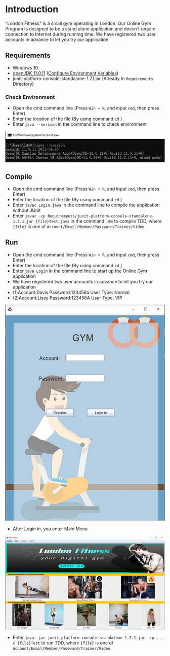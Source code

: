 # Introduction
"London Fitness" is a small gym operating in London. Our Online Gym Program is designed 
to be a stand alone application and doesn't require connection to Internet during running time.
We have registered two user accounts in advance to let you try our application.

## Requirements
- Windows 10
- [openJDK 11.0.11](https://github.com/AdoptOpenJDK/openjdk11-binaries/releases/download/jdk-11.0.11+9/OpenJDK11U-jdk_x64_windows_hotspot_11.0.11_9.msi)
([Configure Environment Variables](https://confluence.atlassian.com/doc/setting-the-java_home-variable-in-windows-8895.html))
- junit-platform-console-standalone-1.7.1.jar (Already In `Requirements` Directory)

### Check Environment
- Open the cmd command line (Press `Win + R`, and input `cmd`, then press Enter) 
- Enter the location of the file (By using command `cd` )
- Enter `java --version` in the command line to check environment

![Success Install Screenshot](Requirements/JavaVersion.png)

## Compile
- Open the cmd command line (Press `Win + R`, and input `cmd`, then press Enter) 
- Enter the location of the file (By using command `cd` )
- Enter `javac Login.java` in the command line to compile the application without JUnit
- Enter `javac -cp Requirements/junit-platform-console-standalone-1.7.1.jar {file}Test.java` in the command line to compile TDD, where
`{file}` is one of `Account/Email/Member/Password/Trainer/Video`

## Run
- Open the cmd command line (Press `Win + R`, and input `cmd`, then press Enter) 
- Enter the location of the file (By using command `cd` )
- Enter `java Login` in the command line to start up the Online Gym application
- We have registered two user accounts in advance to let you try our application
- (1)Account:Davis   Password:123456a   User Type: Normal
- (2)Account:Lisey   Password:123456A   User Type: VIP

![Login](Requirements/Login.png)

- After Login in, you enter Main Menu

![Login](Requirements/MainMenu.png)

- Enter `java -jar junit-platform-console-standalone-1.7.1.jar -cp . -c {file}Test` to run TDD, where
`{file}` is one of `Account/Email/Member/Password/Trainer/Video`